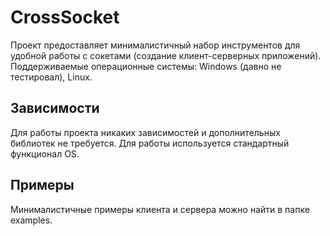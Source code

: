 # CrossSocket
Проект предоставляет минималистичный набор инструментов для удобной работы с сокетами (создание клиент-серверных приложений). Поддерживаемые операционные системы: Windows (давно не тестировал), Linux.

## Зависимости
Для работы проекта никаких зависимостей и дополнительных библиотек не требуется. Для работы используется стандартный функционал OS.

## Примеры
Минималистичные примеры клиента и сервера можно найти в папке examples.